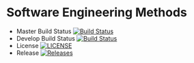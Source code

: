 # Software Engineering Methods

- Master Build Status [![Build Status](https://travis-ci.org/40478645/sem1.svg?branch=master)](https://travis-ci.org/40478645/sem1)
- Develop Build Status [![Build Status](https://travis-ci.org/40478645/sem1.svg?branch=develop)](https://travis-ci.org/40478645/sem1)
- License [![LICENSE](https://img.shields.io/github/license/40478645/sem1.svg?style=flat-square)](https://github.com/40478645/sem1/blob/master/LICENSE)
- Release [![Releases](https://img.shields.io/github/release/40478645/sem1/all.svg?style=flat-square)](https://github.com/40478645/sem1/releases)